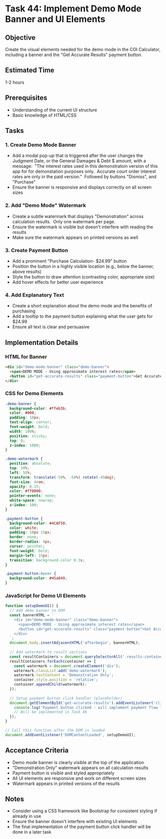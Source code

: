 # Task 44: Implement Demo Mode Banner and UI Elements

## Objective

Create the visual elements needed for the demo mode in the COI Calculator, including a banner and the "Get Accurate Results" payment button.

## Estimated Time

1-2 hours

## Prerequisites

*   Understanding of the current UI structure
*   Basic knowledge of HTML/CSS

## Tasks

### 1\. Create Demo Mode Banner

*   Add a modal pop-up that is triggered after the user changes the Judgment Date, or the General Damages & Debt $ amount, with a message:  "The interest rates used in this demonstratoin version of this app for for demonstation purposes only.  Accurate court order interest rates are only in the paid version."  Followed by buttons "Dismiss", and "Purchase"
*   Ensure the banner is responsive and displays correctly on all screen sizes

### 2\. Add "Demo Mode" Watermark

*   Create a subtle watermark that displays "Demonstration" across calculation results.  Only one watermark per page.  
*   Ensure the watermark is visible but doesn't interfere with reading the results
*   Make sure the watermark appears on printed versions as well

### 3\. Create Payment Button

*   Add a prominent "Purchase Calculation- $24.99" button
*   Position the button in a highly visible location (e.g., below the banner, above results)
*   Style the button to draw attention (contrasting color, appropriate size)
*   Add hover effects for better user experience

### 4\. Add Explanatory Text

*   Create a short explanation about the demo mode and the benefits of purchasing
*   Add a tooltip to the payment button explaining what the user gets for $24.99
*   Ensure all text is clear and persuasive

## Implementation Details

### HTML for Banner

```html
<div id="demo-mode-banner" class="demo-banner">
  <span>DEMO MODE - Using approximate interest rates</span>
  <button id="get-accurate-results" class="payment-button">Get Accurate Results - $24.99</button>
</div>
```

### CSS for Demo Elements

```css
.demo-banner {
  background-color: #ffeb3b;
  color: #000;
  padding: 10px;
  text-align: center;
  font-weight: bold;
  width: 100%;
  position: sticky;
  top: 0;
  z-index: 1000;
}

.demo-watermark {
  position: absolute;
  top: 50%;
  left: 50%;
  transform: translate(-50%, -50%) rotate(-45deg);
  font-size: 4rem;
  opacity: 0.15;
  color: #ff0000;
  pointer-events: none;
  white-space: nowrap;
  z-index: 100;
}

.payment-button {
  background-color: #4CAF50;
  color: white;
  padding: 10px 15px;
  border: none;
  border-radius: 4px;
  cursor: pointer;
  font-weight: bold;
  margin-left: 15px;
  transition: background-color 0.3s;
}

.payment-button:hover {
  background-color: #45a049;
}
```

### JavaScript for Demo UI Elements

```javascript
function setupDemoUI() {
  // Add demo banner to DOM
  const bannerHTML = `
    <div id="demo-mode-banner" class="demo-banner">
      <span>DEMO MODE - Using approximate interest rates</span>
      <button id="get-accurate-results" class="payment-button">Get Accurate Results - $24.99</button>
    </div>
  `;
  document.body.insertAdjacentHTML('afterbegin', bannerHTML);
  
  // Add watermark to result sections
  const resultContainers = document.querySelectorAll('.results-container');
  resultContainers.forEach(container => {
    const watermark = document.createElement('div');
    watermark.classList.add('demo-watermark');
    watermark.textContent = 'Demonstration Only';
    container.style.position = 'relative';
    container.appendChild(watermark);
  });
  
  // Setup payment button click handler (placeholder)
  document.getElementById('get-accurate-results').addEventListener('click', () => {
    console.log('Payment button clicked - will implement payment flow later');
    // Will be implemented in Task 46
  });
}

// Call this function after the DOM is loaded
document.addEventListener('DOMContentLoaded', setupDemoUI);
```

## Acceptance Criteria

*   Demo mode banner is clearly visible at the top of the application
*   "Demonstration Only" watermark appears on all calculation results
*   Payment button is visible and styled appropriately
*   All UI elements are responsive and work on different screen sizes
*   Watermark appears in printed versions of the results

## Notes

*   Consider using a CSS framework like Bootstrap for consistent styling if already in use
*   Ensure the banner doesn't interfere with existing UI elements
*   The final implementation of the payment button click handler will be done in a later task